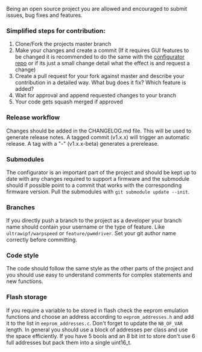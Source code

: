 Being an open source project you are allowed and encouraged to submit issues, bug fixes and features.

### Simplified steps for contribution:
1. Clone/Fork the projects master branch
2. Make your changes and create a commit (If it requires GUI features to be changed it is recommended to do the same with the [configurator repo](https://github.com/Ultrawipf/OpenFFBoard-configurator) or if its just a small change detail what the effect is and request a change)
3. Create a pull request for your fork against master and describe your contribution in a detailed way. What bug does it fix? Which feature is added?
4. Wait for approval and append requested changes to your branch
5. Your code gets squash merged if approved

### Release workflow
Changes should be added in the CHANGELOG.md file.
This will be used to generate release notes.
A tagged commit (v1.x.x) will trigger an automatic release. A tag with a "-" (v1.x.x-beta) generates a prerelease.

### Submodules
The configurator is an important part of the project and should be kept up to date with any changes required to support a firmware and the submodule should if possible point to a commit that works with the corresponding firmware version.
Pull the submodules with `git submodule update --init`.

### Branches
If you directly push a branch to the project as a developer your branch name should contain your username or the type of feature. Like `ultrawipf/warpspeed` or `feature/pwmdriver`.
Set your git author name correctly before committing.

### Code style
The code should follow the same style as the other parts of the project and you should use easy to understand comments for complex statements and new functions.

### Flash storage
If you require a variable to be stored in flash check the eeprom emulation functions and choose an address according to `eeprom_addresses.h` and add it to the list in `eeprom_addresses.c`. Don't forget to update the `NB_OF_VAR` length. In general you should use a block of addresses per class and use the space efficiently. If you have 5 bools and an 8 bit int to store don't use 6 full addresses but pack them into a single uint16_t.